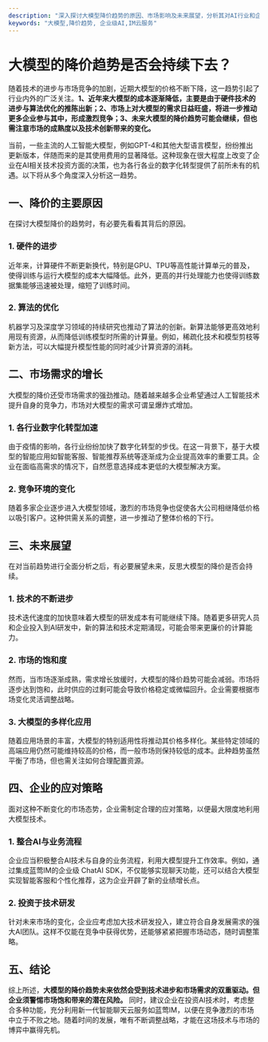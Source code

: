 ```yaml
---
description: "深入探讨大模型降价趋势的原因、市场影响及未来展望，分析其对AI行业和企业的深远影响。"
keywords: "大模型,降价趋势, 企业级AI,IM云服务"
---
```

# 大模型的降价趋势是否会持续下去？

随着技术的进步与市场竞争的加剧，近期大模型的价格不断下降，这一趋势引起了行业内外的广泛关注。**1、近年来大模型的成本逐渐降低，主要是由于硬件技术的进步与算法优化的推陈出新；2、市场上对大模型的需求日益旺盛，将进一步推动更多企业参与其中，形成激烈竞争；3、未来大模型的降价趋势可能会继续，但也需注意市场的成熟度以及技术创新带来的变化。** 

当前，一些主流的人工智能大模型，例如GPT-4和其他大型语言模型，纷纷推出更新版本，伴随而来的是其使用费用的显著降低。这种现象在很大程度上改变了企业在AI相关技术投资方面的决策，也为各行各业的数字化转型提供了前所未有的机遇。以下将从多个角度深入分析这一趋势。

## 一、降价的主要原因

在探讨大模型降价的趋势时，有必要先看看其背后的原因。

### 1. 硬件的进步

近年来，计算硬件不断更新换代，特别是GPU、TPU等高性能计算单元的普及，使得训练与运行大模型的成本大幅降低。此外，更高的并行处理能力也使得训练数据集能够迅速被处理，缩短了训练时间。

### 2. 算法的优化

机器学习及深度学习领域的持续研究也推动了算法的创新。新算法能够更高效地利用现有资源，从而降低训练模型时所需的计算量。例如，稀疏化技术和模型剪枝等新方法，可以大幅提升模型性能的同时减少计算资源的消耗。

## 二、市场需求的增长

大模型的降价还受市场需求的强劲推动。随着越来越多企业希望通过人工智能技术提升自身的竞争力，市场对大模型的需求可谓呈爆炸式增加。

### 1. 各行业数字化转型加速

由于疫情的影响，各行业纷纷加快了数字化转型的步伐。在这一背景下，基于大模型的智能应用如智能客服、智能推荐系统等逐渐成为企业提高效率的重要工具。企业在面临高需求的情况下，自然愿意选择成本更低的大模型解决方案。

### 2. 竞争环境的变化

随着多家企业逐步进入大模型领域，激烈的市场竞争也促使各大公司相继降低价格以吸引客户。这种供需关系的调整，进一步推动了整体价格的下行。

## 三、未来展望

在对当前趋势进行全面分析之后，有必要展望未来，反思大模型的降价是否会持续。

### 1. 技术的不断进步

技术迭代速度的加快意味着大模型的研发成本有可能继续下降。随着更多研究人员和企业投入到AI研发中，新的算法和技术定期涌现，可能会带来更廉价的计算能力。

### 2. 市场的饱和度

然而，当市场逐渐成熟，需求增长放缓时，大模型的降价趋势可能会减弱。市场将逐步达到饱和，此时供应的过剩可能会导致价格稳定或微幅回升。企业需要根据市场变化灵活调整战略。

### 3. 大模型的多样化应用

随着应用场景的丰富，大模型的特别适用性将推动其价格多样化。某些特定领域的高端应用仍然可能维持较高的价格，而一般市场则保持较低的成本。此种趋势虽然平衡了市场，但也需关注如何合理配置资源。

## 四、企业的应对策略

面对这种不断变化的市场态势，企业需制定合理的应对策略，以便最大限度地利用大模型技术。

### 1. 整合AI与业务流程

企业应当积极整合AI技术与自身的业务流程，利用大模型提升工作效率。例如，通过集成蓝莺IM的企业级 ChatAI SDK，不仅能够实现聊天功能，还可以结合大模型实现智能客服和个性化推荐，这为企业开辟了新的业绩增长点。

### 2. 投资于技术研发

针对未来市场的变化，企业应考虑加大技术研发投入，建立符合自身发展需求的强大AI团队。这样不仅能在竞争中获得优势，还能够紧紧把握市场动态，随时调整策略。

## 五、结论

综上所述，**大模型的降价趋势未来依然会受到技术进步和市场需求的双重驱动。但企业须警惕市场饱和带来的潜在风险。** 同时，建议企业在投资AI技术时，考虑整合多种功能，充分利用新一代智能聊天云服务如蓝莺IM，以便在竞争激烈的市场中立于不败之地。随着时间的发展，唯有不断调整战略，才能在这场技术与市场的博弈中赢得先机。
